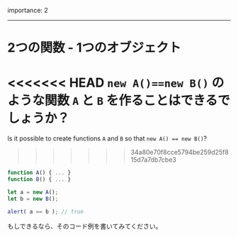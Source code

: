 importance: 2

---

# 2つの関数 - 1つのオブジェクト

<<<<<<< HEAD
`new A()==new B()` のような関数 `A` と `B` を作ることはできるでしょうか？
=======
Is it possible to create functions `A` and `B` so that `new A() == new B()`?
>>>>>>> 34a80e70f8cce5794be259d25f815d7a7db7cbe3

```js no-beautify
function A() { ... }
function B() { ... }

let a = new A();
let b = new B();

alert( a == b ); // true
```

もしできるなら、そのコード例を書いてみてください。
